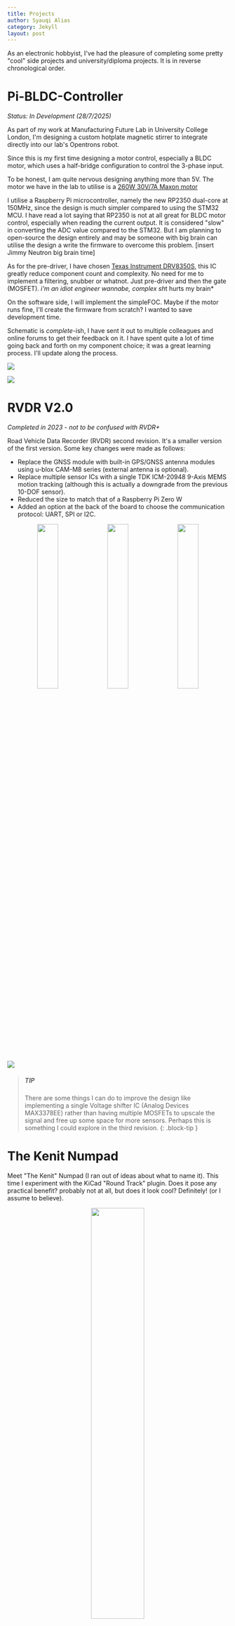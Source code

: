 ```yaml
---
title: Projects
author: Syauqi Alias
category: Jekyll
layout: post
---
```


As an electronic hobbyist, I've had the pleasure of completing some pretty "cool" side projects and university/diploma projects. It is in reverse chronological order.

# Pi-BLDC-Controller
*Status: In Development (28/7/2025)*

As part of my work at Manufacturing Future Lab in University College London, I'm designing a custom hotplate magnetic stirrer to integrate directly into our lab's Opentrons robot.

Since this is my first time designing a motor control, especially a BLDC motor, which uses a half-bridge configuration to control the 3-phase input. 

To be honest, I am quite nervous designing anything more than 5V. The motor we have in the lab to utilise is a [260W 30V/7A Maxon motor](https://www.maxongroup.com/en-gb/search?q=500266)

I utilise a Raspberry Pi microcontroller, namely the new RP2350 dual-core at 150MHz, since the design is much simpler compared to using the STM32 MCU. I have read a lot saying that RP2350 is not at all great for BLDC motor control, especially when reading the current output. It is considered "slow" in converting the ADC value compared to the STM32. But I am planning to open-source the design entirely and may be someone with big brain can utilise the design a write the firmware to overcome this problem. [insert Jimmy Neutron big brain time]

As for the pre-driver, I have chosen [Texas Instrument DRV8350S](https://www.ti.com/product/DRV8353), this IC greatly reduce component count and complexity. No need for me to implement a filtering, snubber or whatnot. Just pre-driver and then the gate (MOSFET). *i'm an idiot engineer wannabe, complex sh*t hurts my brain*

On the software side, I will implement the simpleFOC. Maybe if the motor runs fine, I'll create the firmware from scratch? I wanted to save development time. 

Schematic is *complete*-ish, I have sent it out to multiple colleagues and online forums to get their feedback on it. I have spent quite a lot of time going back and forth on my component choice; it was a great learning process. I'll update along the process. 

<p>
  <img src="https://syauqi-alias.github.io/assets/Pico-BLDC-Controller.png"/>
</p>
<p>
  <img src="https://syauqi-alias.github.io/assets/Pico-BLDC-Controller_b.png"/>
</p>

# RVDR V2.0
*Completed in 2023 - not to be confused with RVDR+* 

Road Vehicle Data Recorder (RVDR) second revision. It's a smaller version of the first version. Some key changes were made as follows:

- Replace the GNSS module with built-in GPS/GNSS antenna modules using u-blox CAM-M8 series (external antenna is optional).
- Replace multiple sensor ICs with a single TDK ICM-20948 9-Axis MEMS motion tracking (although this is actually a downgrade from the previous 10-DOF sensor).
- Reduced the size to match that of a Raspberry Pi Zero W
- Added an option at the back of the board to choose the communication protocol: UART, SPI or I2C.

<p align="center">
  <img src="https://syauqi-alias.github.io/assets/1.png" width="31%" />
  <img src="https://syauqi-alias.github.io/assets/2.png" width="31%" />
  <img src="https://syauqi-alias.github.io/assets/3.png" width="31%" />
</p>
<p>
  <img src="https://syauqi-alias.github.io/assets/4.png"/>
</p>

> ##### TIP
>
>There are some things I can do to improve the design like implementing a 
>single Voltage shifter IC (Analog Devices MAX3378EE) rather than having 
>multiple MOSFETs to upscale the signal and free up some space for more 
>sensors. Perhaps this is something I could explore in the third revision.
{: .block-tip }

# The Kenit Numpad
Meet "The Kenit" Numpad (I ran out of ideas about what to name it). This time I experiment with the KiCad "Round Track" plugin. Does it pose any practical benefit? probably not at all, but does it look cool? Definitely! (or I assume to believe).

<p align="center">
  <img src="https://syauqi-alias.github.io/assets/kenit/1.PNG" width="49%" />
</p>
<p>
  <img src="https://syauqi-alias.github.io/assets/kenit/3.png"/>
</p>
<p>
  <img src="https://syauqi-alias.github.io/assets/kenit/4.png"/>
</p>

# 1-تواه/‎Tuah-One
1-تواه‎/Tuah-One! A Custom 75% Mechanical Keyboard Project (based on open source schematic)
Months of design and was put into production in April this year. and.... that's it. Chip shortage and the cost of producing such a small quantity is very... very... expensive.

I've tried to arrange the Diode Array in a manner that looks like a traditional Malay carving (ukiran tradisional Melayu). A repeated shape with slight differences but in a repeating arrangement. Yes, it doesn't look much but I tried.

<p align="center">
  <img src="https://syauqi-alias.github.io/assets/tuah/1.PNG"/>
</p>

<p align="center">
  <img src="https://syauqi-alias.github.io/assets/tuah/2.jpg" width="49%" />
  <img src="https://syauqi-alias.github.io/assets/tuah/3.jpg" width="49%" />
</p>

<p>
  <img src="https://syauqi-alias.github.io/assets/tuah/4.jpg"/>
</p>

"1-تواه‎/Tuah-one" means "lucky one", well not exactly. With a quick Google translate "tuah" is "good luck", written in Jawi (Malay writing alphabet system before the Latin alphabet came). And also paired with pixelated "art" of "Hang Tuah" (a Laksmana/Admiral in 15th century Melaka; considered by the Malays to be one of history's greatest silat masters [Wikipedia]). Hang Tuah is wearing a traditional Malay headgear called "Tengkolok" or "Tanjak", thus the triangle looks (I tried :P).

<p align="center">
  <img src="https://syauqi-alias.github.io/assets/tuah/5.PNG" width="54%" />
  <img src="https://syauqi-alias.github.io/assets/tuah/6.jpg" width="44%" />
</p>

*Update - 21/06/2025*

After 3 years from planning to design to fabricating to assembling to testing to actually posting about it, and a sprinkle of procrastination here and there. Here it is Tuah-one/1-تواه! my attempt at "Ukiran Melayu" design-ish. 

Now the keyboard successfully sits inside my office closet (10 months and counting) and never sees sunlight ever again [insert sad noise]. 

<p>
  <img src="https://syauqi-alias.github.io/assets/tuah/10.jpg"/>
</p>

<p align="center">
  <img src="https://syauqi-alias.github.io/assets/tuah/9.jpg" width="49%" />
  <img src="https://syauqi-alias.github.io/assets/tuah/8.jpg" width="49%" />
</p>

<p>
  <img src="https://syauqi-alias.github.io/assets/tuah/7.jpg"/>
</p>

> ##### TIP
>
>One last thing, I'm selling this... seriously. Any buyer or company wants to license out my 
>design I'm open to talk 😂
{: .block-tip }

# Individual Project Dissertation
*Associate with - The University of Manchester*

Design and Application of tuneable optical filter for high-speed optical
communication systems (MATLAB). 

Design the arrangement of passive optical filters (Fibre Bragg gratings) in optical fiber for a high-speed
communication system and simulate with different wavelength bands to obtain transmission over 95%. This was an experiment on the lower band of the infrared 800nm+ and visible spectrum (400-700nm).

<p align="center">
  <img src="https://syauqi-alias.github.io/assets/degree/1.png"/>
</p>
<p align="center">
  <img src="https://syauqi-alias.github.io/assets/degree/2.png" width="49%" />
  <img src="https://syauqi-alias.github.io/assets/degree/3.png" width="49%" />
</p>

# Embedded System Project
*Associate with - The University of Manchester*

Led software development in designing a buggy capable of autonomously following a line using reflective
optical sensors. Prioritized simpler tasks to approach the problem systematically

<p align="center">
  <img src="https://syauqi-alias.github.io/assets/embedded/1.png"/>
</p>

<p align="center">
  <img src="https://syauqi-alias.github.io/assets/embedded/2.png"/>
</p>

# RVDR V1.0
*Associate with - German-Malaysian institute*

Led software and PCB development in producing a Blackbox device for a logistic fleet which 
consists of a Camera module, GPS (GNSS), IMU sensor and OBDII reader to send live data to 
MQTT client (Losant IoT) for graphical data characterization

<p align="center">
  <img src="https://syauqi-alias.github.io/assets/diploma/4.png"/>
</p>
<p align="center">
  <img src="https://syauqi-alias.github.io/assets/diploma/1.jpg" width="31%" />
  <img src="https://syauqi-alias.github.io/assets/diploma/2.png" width="34%" />
  <img src="https://syauqi-alias.github.io/assets/diploma/3.jpg" width="33%" />
</p>

# Java Programming - Multithreading Operation
*Associate with - German-Malaysian institute*

Coursework: Build an Alarm Clock

Modeled an alarm clock in Java with multithreading operation for multiple program execution
for maximum utilization of the CPU.

> ##### 
>
> The code is too long and I no longer understand Java😐
{: .block-warning }
